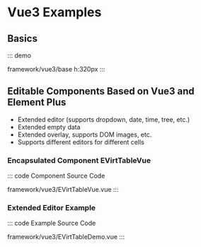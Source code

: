 # Vue3 Examples

## Basics

::: demo

framework/vue3/base
h:320px
:::

## Editable Components Based on Vue3 and Element Plus
- Extended editor (supports dropdown, date, time, tree, etc.)
- Extended empty data
- Extended overlay, supports DOM images, etc.
- Supports different editors for different cells

### Encapsulated Component EVirtTableVue

::: code Component Source Code

framework/vue3/EVirtTableVue.vue
:::
### Extended Editor Example

::: code Example Source Code

framework/vue3/EVirtTableDemo.vue
:::

<ClientOnly>
  <EVirtTableDemo />
</ClientOnly>